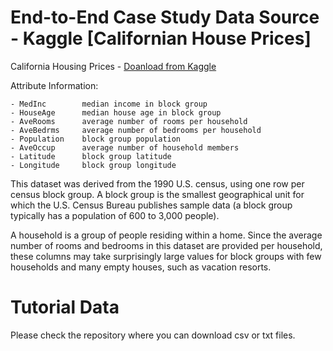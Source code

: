# End-to-End Case Study Data Source - Kaggle [Californian House Prices]

California Housing Prices - <a href = "https://www.kaggle.com/datasets/camnugent/california-housing-prices?resource=download"> Doanload from Kaggle </a>

Attribute Information:

    - MedInc        median income in block group
    - HouseAge      median house age in block group
    - AveRooms      average number of rooms per household
    - AveBedrms     average number of bedrooms per household
    - Population    block group population
    - AveOccup      average number of household members
    - Latitude      block group latitude
    - Longitude     block group longitude


This dataset was derived from the 1990 U.S. census, using one row per census
block group. A block group is the smallest geographical unit for which the U.S.
Census Bureau publishes sample data (a block group typically has a population
of 600 to 3,000 people).

A household is a group of people residing within a home. Since the average
number of rooms and bedrooms in this dataset are provided per household, these
columns may take surprisingly large values for block groups with few households
and many empty houses, such as vacation resorts.


# Tutorial Data

Please check the repository where you can download csv or txt files.











